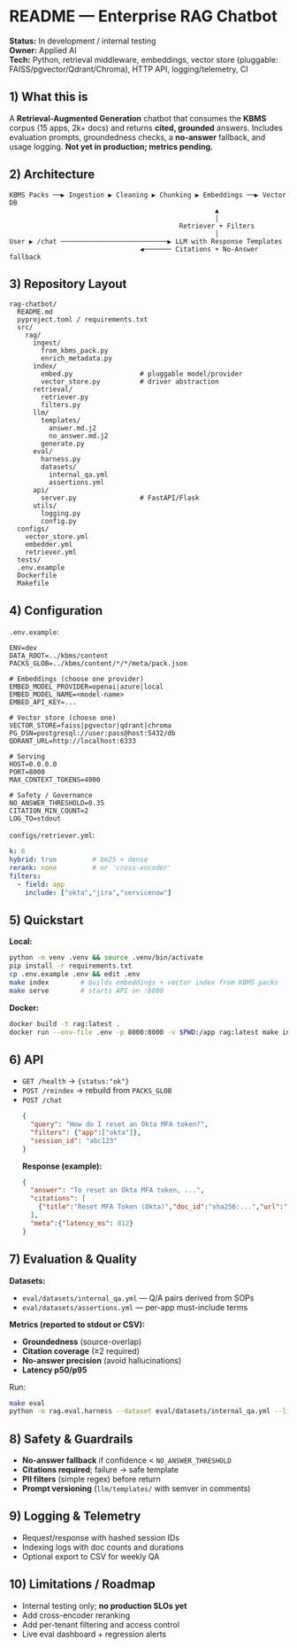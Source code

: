 # README — Enterprise RAG Chatbot

**Status:** In development / internal testing  
**Owner:** Applied AI  
**Tech:** Python, retrieval middleware, embeddings, vector store (pluggable: FAISS/pgvector/Qdrant/Chroma), HTTP API, logging/telemetry, CI

## 1) What this is
A **Retrieval-Augmented Generation** chatbot that consumes the **KBMS** corpus (15 apps, 2k+ docs) and returns **cited, grounded** answers. Includes evaluation prompts, groundedness checks, a **no-answer** fallback, and usage logging. **Not yet in production; metrics pending.**

## 2) Architecture

```
KBMS Packs ──▶ Ingestion ▶ Cleaning ▶ Chunking ▶ Embeddings ──▶ Vector DB
                                                    ▲
                                                    │
                                           Retriever + Filters
                                                    │
User ▶ /chat ───────────────────────────▶ LLM with Response Templates
                                 ◀─────── Citations + No-Answer fallback
```

## 3) Repository Layout

```
rag-chatbot/
  README.md
  pyproject.toml / requirements.txt
  src/
    rag/
      ingest/
        from_kbms_pack.py
        enrich_metadata.py
      index/
        embed.py                 # pluggable model/provider
        vector_store.py          # driver abstraction
      retrieval/
        retriever.py
        filters.py
      llm/
        templates/
          answer.md.j2
          no_answer.md.j2
        generate.py
      eval/
        harness.py
        datasets/
          internal_qa.yml
          assertions.yml
      api/
        server.py                # FastAPI/Flask
      utils/
        logging.py
        config.py
  configs/
    vector_store.yml
    embedder.yml
    retriever.yml
  tests/
  .env.example
  Dockerfile
  Makefile
```

## 4) Configuration

`.env.example`:
```
ENV=dev
DATA_ROOT=../kbms/content
PACKS_GLOB=../kbms/content/*/*/meta/pack.json

# Embeddings (choose one provider)
EMBED_MODEL_PROVIDER=openai|azure|local
EMBED_MODEL_NAME=<model-name>
EMBED_API_KEY=...

# Vector store (choose one)
VECTOR_STORE=faiss|pgvector|qdrant|chroma
PG_DSN=postgresql://user:pass@host:5432/db
QDRANT_URL=http://localhost:6333

# Serving
HOST=0.0.0.0
PORT=8000
MAX_CONTEXT_TOKENS=4000

# Safety / Governance
NO_ANSWER_THRESHOLD=0.35
CITATION_MIN_COUNT=2
LOG_TO=stdout
```

`configs/retriever.yml`:
```yaml
k: 6
hybrid: true         # bm25 + dense
rerank: none         # or 'cross-encoder'
filters:
  - field: app
    include: ["okta","jira","servicenow"]
```

## 5) Quickstart

**Local:**
```bash
python -m venv .venv && source .venv/bin/activate
pip install -r requirements.txt
cp .env.example .env && edit .env
make index        # builds embeddings + vector index from KBMS packs
make serve        # starts API on :8000
```

**Docker:**
```bash
docker build -t rag:latest .
docker run --env-file .env -p 8000:8000 -v $PWD:/app rag:latest make index serve
```

## 6) API

- `GET /health` → `{status:"ok"}`
- `POST /reindex` → rebuild from `PACKS_GLOB`
- `POST /chat`
  ```json
  {
    "query": "How do I reset an Okta MFA token?",
    "filters": {"app":["okta"]},
    "session_id": "abc123"
  }
  ```
  **Response (example):**
  ```json
  {
    "answer": "To reset an Okta MFA token, ...",
    "citations": [
      {"title":"Reset MFA Token (Okta)","doc_id":"sha256:...","url":"..."}
    ],
    "meta":{"latency_ms": 812}
  }
  ```

## 7) Evaluation & Quality

**Datasets:**
- `eval/datasets/internal_qa.yml` — Q/A pairs derived from SOPs
- `eval/datasets/assertions.yml` — per-app must-include terms

**Metrics (reported to stdout or CSV):**
- **Groundedness** (source-overlap)
- **Citation coverage** (≥2 required)
- **No-answer precision** (avoid hallucinations)
- **Latency p50/p95**

Run:
```bash
make eval
python -m rag.eval.harness --dataset eval/datasets/internal_qa.yml --limit 100
```

## 8) Safety & Guardrails

- **No-answer fallback** if confidence < `NO_ANSWER_THRESHOLD`
- **Citations required**; failure → safe template
- **PII filters** (simple regex) before return
- **Prompt versioning** (`llm/templates/` with semver in comments)

## 9) Logging & Telemetry

- Request/response with hashed session IDs
- Indexing logs with doc counts and durations
- Optional export to CSV for weekly QA

## 10) Limitations / Roadmap

- Internal testing only; **no production SLOs yet**
- Add cross-encoder reranking
- Add per-tenant filtering and access control
- Live eval dashboard + regression alerts
